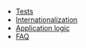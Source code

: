 * [Tests](/boilerplate/tests)
* [Internationalization](/boilerplate/internationalization)
* [Application logic](/boilerplate/logic)
* [FAQ](/boilerplate/faq)